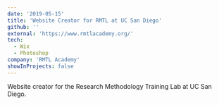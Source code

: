 ```yaml
---
date: '2019-05-15'
title: 'Website Creator for RMTL at UC San Diego'
github: ''
external: 'https://www.rmtlacademy.org/'
tech:
  - Wix
  - Photoshop
company: 'RMTL Academy'
showInProjects: false
---
```


Website creator for the Research Methodology Training Lab at UC San Diego.
